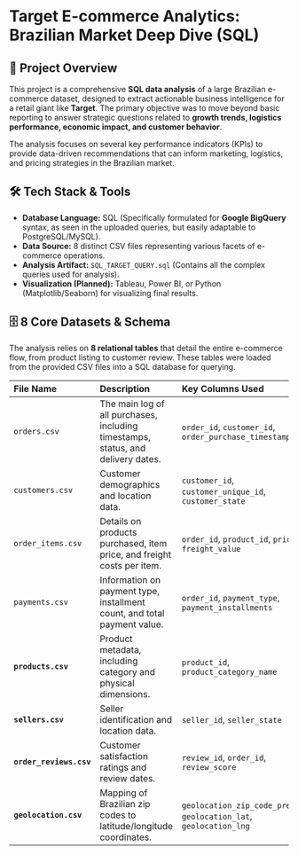 # Target E-commerce Analytics: Brazilian Market Deep Dive (SQL)

## 🎯 Project Overview

This project is a comprehensive **SQL data analysis** of a large Brazilian e-commerce dataset, designed to extract actionable business intelligence for a retail giant like **Target**. The primary objective was to move beyond basic reporting to answer strategic questions related to **growth trends, logistics performance, economic impact, and customer behavior**.

The analysis focuses on several key performance indicators (KPIs) to provide data-driven recommendations that can inform marketing, logistics, and pricing strategies in the Brazilian market.

## 🛠️ Tech Stack & Tools

* **Database Language:** SQL (Specifically formulated for **Google BigQuery** syntax, as seen in the uploaded queries, but easily adaptable to PostgreSQL/MySQL).
* **Data Source:** 8 distinct CSV files representing various facets of e-commerce operations.
* **Analysis Artifact:** `SQL_TARGET_QUERY.sql` (Contains all the complex queries used for analysis).
* **Visualization (Planned):** Tableau, Power BI, or Python (Matplotlib/Seaborn) for visualizing final results.

## 🗄️ 8 Core Datasets & Schema

The analysis relies on **8 relational tables** that detail the entire e-commerce flow, from product listing to customer review. These tables were loaded from the provided CSV files into a SQL database for querying.

| File Name | Description | Key Columns Used |
| :--- | :--- | :--- |
| `orders.csv` | The main log of all purchases, including timestamps, status, and delivery dates. | `order_id`, `customer_id`, `order_purchase_timestamp` |
| `customers.csv` | Customer demographics and location data. | `customer_id`, `customer_unique_id`, `customer_state` |
| `order_items.csv` | Details on products purchased, item price, and freight costs per item. | `order_id`, `product_id`, `price`, `freight_value` |
| `payments.csv` | Information on payment type, installment count, and total payment value. | `order_id`, `payment_type`, `payment_installments` |
| **`products.csv`** | Product metadata, including category and physical dimensions. | `product_id`, `product_category_name` |
| **`sellers.csv`** | Seller identification and location data. | `seller_id`, `seller_state` |
| **`order_reviews.csv`** | Customer satisfaction ratings and review dates. | `review_id`, `order_id`, `review_score` |
| **`geolocation.csv`** | Mapping of Brazilian zip codes to latitude/longitude coordinates. | `geolocation_zip_code_prefix`, `geolocation_lat`, `geolocation_lng` |

